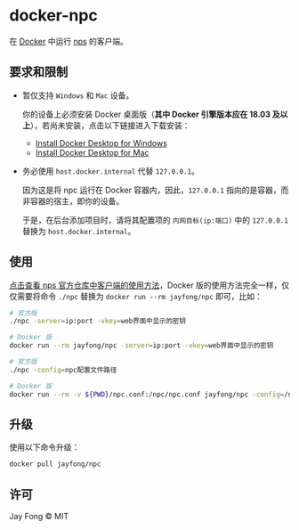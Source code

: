 # docker-npc

在 [Docker](https://www.docker.com/) 中运行 [nps](https://github.com/cnlh/nps) 的客户端。

## 要求和限制

- 暂仅支持 `Windows` 和 `Mac` 设备。

  你的设备上必须安装 Docker 桌面版（**其中 Docker 引擎版本应在 18.03 及以上**），若尚未安装，点击以下链接进入下载安装：

  - [Install Docker Desktop for Windows](https://docs.docker.com/docker-for-windows/install/)
  - [Install Docker Desktop for Mac](https://docs.docker.com/docker-for-mac/install/)

- 务必使用 `host.docker.internal` 代替 `127.0.0.1`。

  因为这是将 npc 运行在 Docker 容器内，因此，`127.0.0.1` 指向的是容器，而非容器的宿主，即你的设备。

  于是，在后台添加项目时，请将其配置项的 `内网目标(ip:端口)` 中的 `127.0.0.1` 替换为 `host.docker.internal`。

## 使用

[点击查看 nps 官方仓库中客户端的使用方法](https://github.com/cnlh/nps#%E5%AE%A2%E6%88%B7%E7%AB%AF)，Docker 版的使用方法完全一样，仅仅需要将命令 `./npc` 替换为 `docker run --rm jayfong/npc` 即可，比如：

```bash
# 官方版
./npc -server=ip:port -vkey=web界面中显示的密钥

# Docker 版
docker run --rm jayfong/npc -server=ip:port -vkey=web界面中显示的密钥
```

```bash
# 官方版
./npc -config=npc配置文件路径

# Docker 版
docker run --rm -v ${PWD}/npc.conf:/npc/npc.conf jayfong/npc -config=/npc/npc.conf
```

## 升级

使用以下命令升级：

```bash
docker pull jayfong/npc
```

## 许可

Jay Fong © MIT
